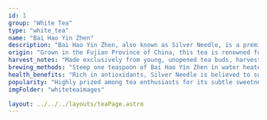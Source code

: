 ```yaml
---
id: 1
group: "White Tea"
type: "white_tea"
name: "Bai Hao Yin Zhen"
description: "Bai Hao Yin Zhen, also known as Silver Needle, is a premium white tea known for its delicate, sweet flavor and fine, silvery buds."
origin: "Grown in the Fujian Province of China, this tea is renowned for its purity and high quality."
harvest_notes: "Made exclusively from young, unopened tea buds, harvested during the early spring."
brewing_methods: "Steep one teaspoon of Bai Hao Yin Zhen in water heated to 75°C-80°C (167°F-176°F) for 2-3 minutes for a light, sweet infusion."
health_benefits: "Rich in antioxidants, Silver Needle is believed to support skin health and boost the immune system."
popularity: "Highly prized among tea enthusiasts for its subtle sweetness and delicate profile."
imgFolder: "whiteteaimages"

layout: ../../../layouts/teaPage.astro
---
```

